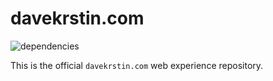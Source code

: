 # davekrstin.com

![dependencies](https://david-dm.org/d640k/d640k.github.io.svg)

This is the official `davekrstin.com` web experience repository.
